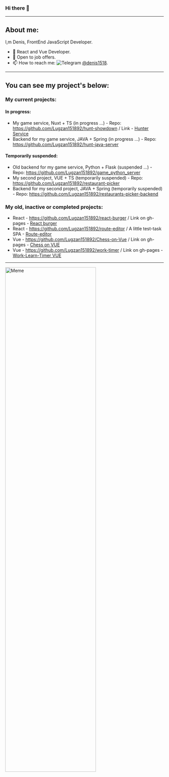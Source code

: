 ### Hi there 👋

---
## About me:
I,m Denis, FrontEnd JavaScript Developer. 
- 🌱 React and Vue Developer.
- 👯 Open to job offers.
- 📫 How to reach me: <img src='https://img.shields.io/badge/Telegram-blue' alt='Telegram'> [@denis1518](https://t.me/@denis1518).

---
## You can see my project's below:

### My current projects:
#### In progress:
- My game service, Nuxt + TS (in progress ...) - Repo: https://github.com/Lugzan151892/hunt-showdown / Link - [Hunter Service](https://hunter-service.fun/)
- Backend for my game service, JAVA + Spring (in progress ...) - Repo: https://github.com/Lugzan151892/hunt-java-server
#### Temporarily suspended:
- Old backend for my game service, Python + Flask (suspended ...) - Repo: https://github.com/Lugzan151892/game_python_server
- My second project, VUE + TS (temporarily suspended) - Repo: https://github.com/Lugzan151892/restaurant-picker
- Backend for my second project, JAVA + Spring (temporarily suspended) - Repo: https://github.com/Lugzan151892/restaurants-picker-backend
  
### My old, inactive or completed projects:
- React - https://github.com/Lugzan151892/react-burger / Link on gh-pages - [React burger](https://lugzan151892.github.io/react-burger/)
- React - https://github.com/Lugzan151892/route-editor / A little test-task SPA - [Route-editor](https://lugzan151892.github.io/route-editor/)
- Vue - https://github.com/Lugzan151892/Chess-on-Vue / Link on gh-pages - [Chess on VUE](https://lugzan151892.github.io/Chess-on-Vue/)
- Vue - https://github.com/Lugzan151892/work-timer / Link on gh-pages - [Work-Learn-Timer VUE](https://lugzan151892.github.io/work-timer/)
---

<img src='https://preview.redd.it/f06bdrfictf31.jpg?auto=webp&s=87fb86fbfa99bff736321e634798db5c2d9e0ae1' alt='Meme' style='height: 40vh; width: 30vw'>

<!--
**Lugzan151892/Lugzan151892** is a ✨ _special_ ✨ repository because its `README.md` (this file) appears on your GitHub profile.

Here are some ideas to get you started:

- 🔭 I’m currently working on ...
- 🌱 I’m currently learning ...
- 👯 I’m looking to collaborate on ...
- 🤔 I’m looking for help with ...
- 💬 Ask me about ...
- 📫 How to reach me: ...
- 😄 Pronouns: ...
- ⚡ Fun fact: ...
-->

